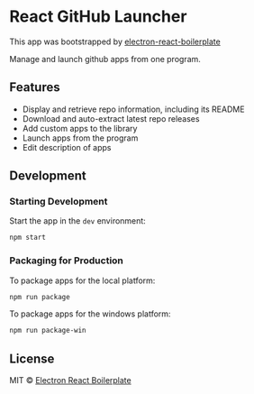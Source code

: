 
# React GitHub Launcher

This app was bootstrapped by [electron-react-boilerplate](https://github.com/electron-react-boilerplate/electron-react-boilerplate)

Manage and launch github apps from one program.

## Features

- Display and retrieve repo information, including its README 
- Download and auto-extract latest repo releases
- Add custom apps to the library
- Launch apps from the program
- Edit description of apps 

## Development

### Starting Development

Start the app in the `dev` environment:

```bash
npm start
```

### Packaging for Production

To package apps for the local platform:

```bash
npm run package
```

To package apps for the windows platform:

```bash
npm run package-win
```




## License

MIT © [Electron React Boilerplate](https://github.com/electron-react-boilerplate)

